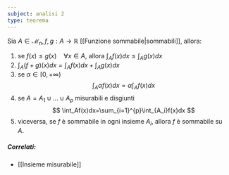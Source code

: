 ```yaml
---
subject: analisi 2
type: teorema
---
```

Sia $A\in\mathcal{M}_n,f,g:A\to\mathbb{R}$  [[Funzione sommabile|sommabili]], allora:
1. se $f(x)\le g(x)\quad\forall x\in A$, allora $\displaystyle\int_Af(x)dx\le\int_Ag(x)dx$
2. $\displaystyle\int_A(f+g)(x)dx=\int_Af(x)dx+\int_Ag(x)dx$
3. se $\alpha\in[0,+\infty)$
$$
\int_A\alpha f(x)dx=\alpha\int_Af(x)dx
$$
4. se $A=A_1\cup\dots\cup A_p$ misurabili e disgiunti
$$
\int_Af(x)dx=\sum_{i=1}^{p}\int_{A_i}f(x)dx
$$
5. viceversa, se $f$ è sommabile in ogni insieme $A_i$, allora $f$ è sommabile su $A$.

##### Correlati:
* [[Insieme misurabile]]